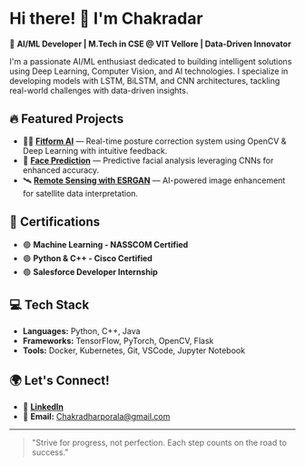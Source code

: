 # Hi there! 👋 I'm Chakradar

🚀 **AI/ML Developer | M.Tech in CSE @ VIT Vellore | Data-Driven Innovator**

I'm a passionate AI/ML enthusiast dedicated to building intelligent solutions using Deep Learning, Computer Vision, and AI technologies. I specialize in developing models with LSTM, BiLSTM, and CNN architectures, tackling real-world challenges with data-driven insights. 

## 🔥 Featured Projects
- 🏋️‍♂️ [**Fitform AI**](https://github.com/yourusername/fitform-ai) — Real-time posture correction system using OpenCV & Deep Learning with intuitive feedback.
- 🌌 [**Face Prediction**](https://github.com/yourusername/face-prediction) — Predictive facial analysis leveraging CNNs for enhanced accuracy.
- 🛰️ [**Remote Sensing with ESRGAN**](https://github.com/yourusername/remote-sensing-esrgan) — AI-powered image enhancement for satellite data interpretation.

## 📜 Certifications
- 🟢 **Machine Learning - NASSCOM Certified**
- 🟢 **Python & C++ - Cisco Certified**
- 🟢 **Salesforce Developer Internship**

## 💻 Tech Stack
- **Languages:** Python, C++, Java
- **Frameworks:** TensorFlow, PyTorch, OpenCV, Flask
- **Tools:** Docker, Kubernetes, Git, VSCode, Jupyter Notebook

## 🌍 Let's Connect!
- 🔗 [**LinkedIn**](https://www.linkedin.com/in/chakradhar-porala/)
- 📧 **Email:** Chakradharporala@gmail.com

---
> "Strive for progress, not perfection. Each step counts on the road to success."
